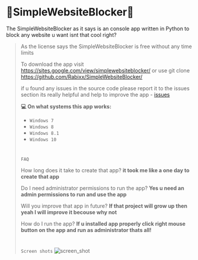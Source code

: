 # 🚫SimpleWebsiteBlocker🚫

The SimpleWebsiteBlocker as it says is an console app written in Python to block any website u want isnt that cool right?

>As the license says the SimpleWebsiteBlocker is free without any time limits
>
>
>To download the app visit https://sites.google.com/view/simplewebsiteblocker/ or use git clone https://github.com/Rabixx/SimpleWebsiteBlocker/
>
>
>if u found any issues in the source code please report it to the issues section its really helpful and help to improve the app - [issues](http://github.com/Rabixx/SimpleWebsiteBlocker/issues)
>
>
>**💻 On what systems this app works:**
>
>- ```Windows 7```
>- ```Windows 8```
>- ```Windows 8.1```
>- ```Windows 10```
>
>
>#
>`FAQ`
>>
>How long does it take to create that app? **it took me like a one day to create that app**
>
>Do I need administrator permissions to run the app? **Yes u need an admin permissions to run and use the app**
>
>Will you improve that app in future? **If that project will grow up then yeah I will improve it becouse why not**
>
>How do I run the app? **If u installed app properly click right mouse button on the app and run as administrator thats all!**
>#
>
>`Screen shots`
>![screen_shot](https://user-images.githubusercontent.com/87124650/131369409-fbdeb44d-d331-4242-9623-b145758fb1dd.png)
